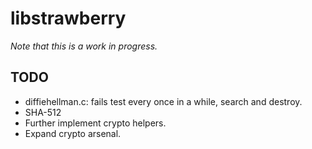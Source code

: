 # libstrawberry
*Note that this is a work in progress.*

## TODO
* diffiehellman.c: fails test every once in a while, search and destroy.
* SHA-512
* Further implement crypto helpers.
* Expand crypto arsenal.

